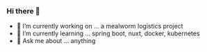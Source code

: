 ### Hi there 👋


- 🔭 I’m currently working on ... a mealworm logistics project
- 🌱 I’m currently learning ... spring boot, nuxt, docker, kubernetes
- 💬 Ask me about ... anything
